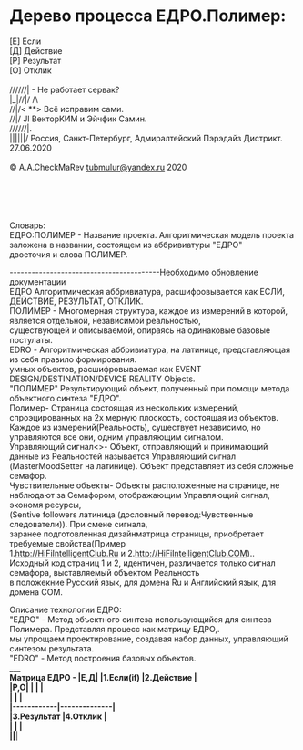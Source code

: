 # Дерево процесса ЕДРО.Полимер:
[Е] Если <br/>
[Д] Действие<br/>
[Р] Результат<br/>
[О] Отклик<br/>
<br/>
//////|                        - Не работает сервак?<br/>
|_|//|/ /\ <br/>
  //|/<  **>                      Всё исправим сами.<br/>
 //|/   Jl                        ВекторКИМ и Эйчфик Самин.<br/>
//////|.<br/>
||||||/ Россия, Санкт-Петербург, Адмиралтейский Пэрэдайз Дистрикт. 27.06.2020<br/>
<br/>
© A.A.CheckMaRev tubmulur@yandex.ru 2020<br/>
<br/>
<br/>
<br/>
<br/>
<br/>
Словарь:<br/>
    ЕДРО:ПОЛИМЕР -      Название проекта. Алгоритмическая модель проекта заложена в названии, состоящем из аббривиатуры "ЕДРО"<br/>
                        двоеточия и слова ПОЛИМЕР.<br/>
                        
-----------------------------------------Необходимо обновление документации                        <br/>
    ЕДРО                Алгоритмическая аббривиатура, расшифровывается как ЕСЛИ, ДЕЙСТВИЕ, РЕЗУЛЬТАТ, ОТКЛИК.<br/>
    ПОЛИМЕР           - Многомерная структура, каждое из измерений в которой, является отдельной, независимой реальностью,<br/>
                        существующей и описываемой, опираясь на одинаковые базовые постулаты.<br/>
    EDRO              - Алгоритмическая аббривиатура, на латинице, представляющая из себя правило формирования.<br/>
                        умных  объектов, расшифровываемая как EVENT DESIGN/DESTINATION/DEVICE REALITY Objects.<br/>
    "ПОЛИМЕР"           Результирующий объект, полученный при помощи метода объектного синтеза "ЕДРО".<br/>
   Полимер-             Страница состоящая из нескольких измерений, спроэцированных на 2х мерную плоскость, состоящая из объектов.<br/>
                        Каждое из измерений(Реальность), существует независимо, но управляются все они, одним управляющим сигналом.<br/>
   Управляющий сигнал<>- Объект, отправляющий и принимающий данные из Реальностей называется Управляющий сигнал<br/>
                        (MasterMoodSetter на латинице). Объект представляет из себя сложные семафор.<br/>
    Чувствительные объекты- Объекты расположенные на странице, не наблюдают за  Семафором, отображающим Управляющий сигнал, экономя ресурсы,<br/>
                        (Sentive followers латиница (дословный перевод:Чувственные следователи)). При смене сигнала,<br/>
                        заранее подготовленная дизайнматрица страницы, приобретает требуемые свойства(Пример<br/>
                        1.http://HiFiIntelligentClub.Ru и 2.http://HiFiIntelligentClub.COM)..<br/>
                        Исходный код страниц 1 и 2, идентичен, различается только сигнал семафора, выставляемый объектом Реальность<br/>
                        в положекние Русский язык, для домена Ru и Английский язык, для домена COM.<br/>


   
Описание технологии ЕДРО:<br/>
    "ЕДРО"  - Метод объектного синтеза использующийся для синтеза Полимера. Представляя процесс как матрицу ЕДРО,.<br/>
              мы упрощаем проектирование, создавая набор данных, управляющий синтезом результата.<br/>
    "EDRO"  - Метод построения базовых объектов.<br/>
             _____________________________<br/>
    Матрица ЕДРО        - |Е,Д|  |1.Если(if)  |2.Действие    |<br/>
                          |Р,О|  |            |              |<br/>
                                 |            |              |<br/>
                                 |------------|--------------|<br/>
                                 |3.Результат |4.Отклик      |<br/>
                                 |            |              |<br/>
                                 |____________|______________|<br/>
<br/>
